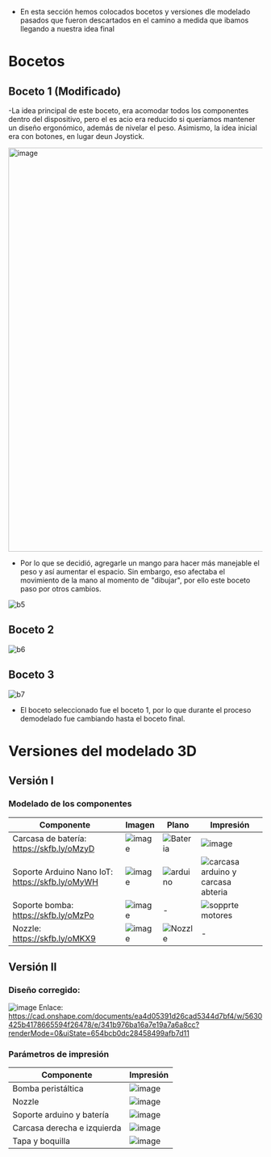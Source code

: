 - En esta sección hemos colocados bocetos y versiones dle modelado pasados que fueron descartados en el camino a medida que ibamos llegando a nuestra idea final

# Bocetos
## Boceto 1 (Modificado)
-La idea principal de este boceto, era acomodar todos los componentes dentro del dispositivo, pero el es acio era reducido si queríamos mantener un diseño ergonómico, además de nivelar el peso. Asimismo, la idea inicial era con botones, en lugar deun Joystick.

<img width="800" alt="image" src="https://github.com/JoseLuisNunezRivera/ProyectoFunBio/assets/143373576/cb21e9ea-33c8-434e-91ad-58b82efb200e">

- Por lo que se decidió, agregarle un mango para hacer más manejable el peso y así aumentar el espacio. Sin embargo, eso afectaba el movimiento de la mano al momento de "dibujar", por ello este boceto paso por otros cambios.

![b5](https://github.com/JoseLuisNunezRivera/ProyectoFunBio/assets/143373576/1590844c-2c45-416e-ba52-ab51a4baec1c)

## Boceto 2
![b6](https://github.com/JoseLuisNunezRivera/ProyectoFunBio/assets/143373576/d39611ae-a326-4478-9935-5f6c3e4f90ee)

## Boceto 3 
![b7](https://github.com/JoseLuisNunezRivera/ProyectoFunBio/assets/143373576/317bd6ff-29ea-484c-9b30-b10541de4f86)

- El boceto seleccionado fue el boceto 1, por lo que durante el proceso demodelado fue cambiando hasta el boceto final.

# Versiones del modelado 3D
## Versión I
### Modelado de los componentes

| Componente | Imagen | Plano | Impresión |
|------------|--------|-------|-----------|
|Carcasa de batería: https://skfb.ly/oMzyD| ![image](https://github.com/JoseLuisNunezRivera/ProyectoFunBio/assets/143018798/a2b5b1ff-8740-43a7-84ff-ac3e780afd0e) | ![Bateria](https://github.com/JoseLuisNunezRivera/ProyectoFunBio/assets/143018798/7fd6b080-9738-402d-a0fd-cd1ec7a27c17) | ![image](https://github.com/JoseLuisNunezRivera/ProyectoFunBio/assets/143347817/698454c9-8dd1-42a3-b260-f2f66c843126) |
| Soporte Arduino Nano IoT: https://skfb.ly/oMyWH | ![image](https://github.com/JoseLuisNunezRivera/ProyectoFunBio/assets/143018798/e327fc77-4701-46b2-b805-fbfd8cff48d6) | ![arduino](https://github.com/JoseLuisNunezRivera/ProyectoFunBio/assets/143018798/263ad8df-8e19-4f50-862e-8f732baebeb3) | ![carcasa arduino y carcasa abteria](https://github.com/JoseLuisNunezRivera/ProyectoFunBio/assets/143347817/ddf33c6f-6cc2-4f25-b9e4-0a88e8a2e178) |
| Soporte bomba: https://skfb.ly/oMzPo | ![image](https://github.com/JoseLuisNunezRivera/ProyectoFunBio/assets/143018798/a2738ec3-06d3-476f-9a1b-ae1bcf4aa19d) | - | ![sopprte motores](https://github.com/JoseLuisNunezRivera/ProyectoFunBio/assets/143347817/75340d76-2ab6-422e-82d8-ad1967f7ab5d) |
| Nozzle: https://skfb.ly/oMKX9 | ![image](https://github.com/JoseLuisNunezRivera/ProyectoFunBio/assets/143018798/6648aaf3-5047-4a91-b957-7e488c0eb870) | ![Nozzle](https://github.com/JoseLuisNunezRivera/ProyectoFunBio/assets/143018798/1f29efee-f472-4c0b-86d0-146266399faa) | - | ![noozle](https://github.com/JoseLuisNunezRivera/ProyectoFunBio/assets/143347817/b9d8fb56-1147-45a3-8ec9-f2e1ae292cdf) |

## Versión II
### Diseño corregido:
![image](https://i.imgur.com/AK7mcbh.png)
Enlace: https://cad.onshape.com/documents/ea4d05391d26cad5344d7bf4/w/5630425b4178665594f26478/e/341b976ba16a7e19a7a6a8cc?renderMode=0&uiState=654bcb0dc28458499afb7d11

### Parámetros de impresión

| Componente | Impresión |
|------------|-----------|
| Bomba peristáltica | ![image](https://github.com/JoseLuisNunezRivera/ProyectoFunBio/assets/143347817/325bcf2a-97c5-4908-b817-3f2f304ee5af) |
| Nozzle | ![image](https://github.com/JoseLuisNunezRivera/ProyectoFunBio/assets/143347817/0a767878-dca5-4980-bbd8-9cf228f9c93a) |
| Soporte arduino y batería | ![image](https://github.com/JoseLuisNunezRivera/ProyectoFunBio/assets/143347817/595a17d0-1f27-4e5a-9f24-6caec6a9bb40) |
| Carcasa derecha e izquierda | ![image](https://github.com/JoseLuisNunezRivera/ProyectoFunBio/assets/143347817/4f86f504-3860-40b0-bb3d-4a78577dc93b) |
| Tapa y boquilla | ![image](https://github.com/JoseLuisNunezRivera/ProyectoFunBio/assets/143347817/f6925ce5-2114-4930-bbc6-b88629456535)


